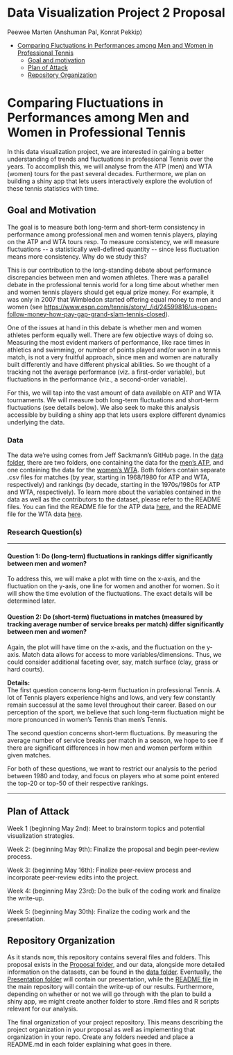 Data Visualization Project 2 Proposal
================
Peewee Marten (Anshuman Pal, Konrat Pekkip)

-   [Comparing Fluctuations in Performances among Men and Women in
    Professional
    Tennis](#comparing-fluctuations-in-performances-among-men-and-women-in-professional-tennis)
    -   [Goal and motivation](#goals)
    -   [Plan of Attack](#plan-of-attack)
    -   [Repository Organization](#repository-organization)

# Comparing Fluctuations in Performances among Men and Women in Professional Tennis

In this data visualization project, we are interested in gaining a better understanding of trends and fluctuations in professional Tennis
over the years. To accomplish this, we will analyse from the ATP (men) and WTA (women) tours for the past several decades. Furthermore, 
we plan on building a shiny app that lets users interactively explore the evolution of these tennis statistics with time.

## Goal and Motivation

The goal is to measure both long-term and short-term consistency in performance among professional men and women tennis players, 
playing on the ATP and WTA tours resp. To measure consistency, we will measure fluctuations -- a statistically well-defined 
quantity -- since less fluctuation means more consistency. Why do we study this?  
  
This is our contribution to the long-standing debate about performance discrepancies between men and women athletes. There was a parallel debate
in the professional tennis world for a long time about whether men and women tennis players should get equal prize money. For example, it was only in 2007 that Wimbledon started offering equal money to men and women (see https://www.espn.com/tennis/story/_/id/24599816/us-open-follow-money-how-pay-gap-grand-slam-tennis-closed).  
  
One of the issues at hand in this debate is whether men and women athletes perform equally well. There are few objective ways of doing so. Measuring the most evident markers of performance, like race times in athletics and swimming, or number of points played and/or won in a tennis match, is not a very fruitful approach, since men and women are naturally built differently and have different physical abilities. So we thought of a tracking not the average performance (viz. a first-order variable), but fluctuations in the performance (viz., a second-order variable).
  
  
For this, we will tap into the vast amount of data available on ATP and WTA tournaments. We will measure both long-term fluctuations and short-term fluctuations (see details below). We also seek to make this analysis accessible by building a shiny app that lets users explore different dynamics underlying the data.

### Data

The data we’re using comes from Jeff Sackmann’s GitHub page. In the
[data folder](data), there are two folders, one containing the data for
the [men’s ATP](data/atp), and one containing the data for the [women’s
WTA](data/wta). Both folders contain separate .csv files for matches (by
year, starting in 1968/1980 for ATP and WTA, respectively) and rankings
(by decade, starting in the 1970s/1980s for ATP and WTA, respectively).
To learn more about the variables contained in the data as well as the
contributors to the dataset, please refer to the README files. You can
find the README file for the ATP data [here](data/atp/README.md), and
the README file for the WTA data [here](data/wta/README.md).

### Research Question(s)
---

#### **Question 1**: Do (long-term) fluctuations in rankings differ significantly between men and women?  

To address this, we will make a plot with time on the x-axis, and the fluctuation on the y-axis, one line for women and another for women. So it will show the time evolution of the fluctuations. The exact details will be determined later.

#### **Question 2:** Do (short-term) fluctuations in matches (measured by tracking average number of service breaks per match) differ significantly between men and women?  

Again, the plot will have time on the x-axis, and the fluctuation on the y-axis. Match data allows for access to more variables/dimensions. Thus, we could consider additional faceting over, say, match surface (clay, grass or hard courts).

**Details:**  
The first question concerns long-term fluctuation in professional
Tennis. A lot of Tennis players experience highs and lows, and very few
constantly remain successul at the same level throughout their career.
Based on our perception of the sport, we believe that such long-term
fluctuation might be more pronounced in women’s Tennis than men’s
Tennis.

The second question concerns short-term fluctuations. By measuring the
average number of service breaks per match in a season, we hope to see
if there are significant differences in how men and women perform within
given matches.

For both of these questions, we want to restrict our analysis to the period between 1980 and today, and focus on players who at some point
entered the top-20 or top-50 of their respective rankings.

---

## Plan of Attack

Week 1 (beginning May 2nd): Meet to brainstorm topics and potential
visualization strategies.

Week 2: (beginning May 9th): Finalize the proposal and begin peer-review
process.

Week 3: (beginning May 16th): Finalize peer-review process and
incorporate peer-review edits into the project.

Week 4: (beginning May 23rd): Do the bulk of the coding work and
finalize the write-up.

Week 5: (beginning May 30th): Finalize the coding work and the
presentation.

## Repository Organization

As it stands now, this repository contains several files and folders.
This proposal exists in the [Proposal folder](Proposal), and our data,
alongside more detailed information on the datasets, can be found in the
[data folder](data). Eventually, the [Presentation folder](Presentation)
will contain our presentation, while the [README file](README.md) in the
main repository will contain the write-up of our results. Furthermore,
depending on whether or not we will go through with the plan to build a
shiny app, we might create another folder to store .Rmd files and R
scripts relevant for our analysis.

The final organization of your project repository. This means describing
the project organization in your proposal as well as implementing that
organization in your repo. Create any folders needed and place a
README.md in each folder explaining what goes in there.
